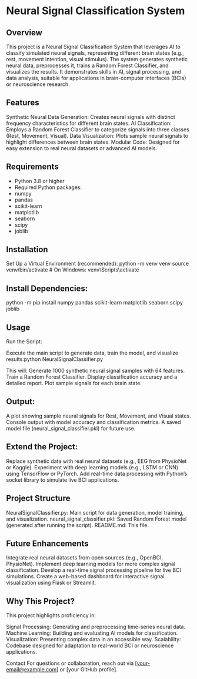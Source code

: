 # Neural Signal Classification System

## Overview
This project is a Neural Signal Classification System that leverages AI to classify simulated neural signals, representing different brain states (e.g., rest, movement intention, visual stimulus). The system generates synthetic neural data, preprocesses it, trains a Random Forest Classifier, and visualizes the results. It demonstrates skills in AI, signal processing, and data analysis, suitable for applications in brain-computer interfaces (BCIs) or neuroscience research.

## Features
Synthetic Neural Data Generation: Creates neural signals with distinct frequency characteristics for different brain states.
AI Classification: Employs a Random Forest Classifier to categorize signals into three classes (Rest, Movement, Visual).
Data Visualization: Plots sample neural signals to highlight differences between brain states.
Modular Code: Designed for easy extension to real neural datasets or advanced AI models.

## Requirements

- Python 3.8 or higher
- Required Python packages:
- numpy
- pandas
- scikit-learn
- matplotlib
- seaborn
- scipy
- joblib



## Installation



Set Up a Virtual Environment (recommended):
python -m venv venv
source venv/bin/activate  # On Windows: venv\Scripts\activate


## Install Dependencies:
python -m pip install numpy pandas scikit-learn matplotlib seaborn scipy joblib




## Usage

Run the Script:

Execute the main script to generate data, train the model, and visualize results:python NeuralSignalClassifier.py


This will:
Generate 1000 synthetic neural signal samples with 64 features.
Train a Random Forest Classifier.
Display classification accuracy and a detailed report.
Plot sample signals for each brain state.




## Output:

A plot showing sample neural signals for Rest, Movement, and Visual states.
Console output with model accuracy and classification metrics.
A saved model file (neural_signal_classifier.pkl) for future use.


## Extend the Project:

Replace synthetic data with real neural datasets (e.g., EEG from PhysioNet or Kaggle).
Experiment with deep learning models (e.g., LSTM or CNN) using TensorFlow or PyTorch.
Add real-time data processing with Python’s socket library to simulate live BCI applications.



## Project Structure

NeuralSignalClassifier.py: Main script for data generation, model training, and visualization.
neural_signal_classifier.pkl: Saved Random Forest model (generated after running the script).
README.md: This file.

## Future Enhancements

Integrate real neural datasets from open sources (e.g., OpenBCI, PhysioNet).
Implement deep learning models for more complex signal classification.
Develop a real-time signal processing pipeline for live BCI simulations.
Create a web-based dashboard for interactive signal visualization using Flask or Streamlit.

## Why This Project?
This project highlights proficiency in:

Signal Processing: Generating and preprocessing time-series neural data.
Machine Learning: Building and evaluating AI models for classification.
Visualization: Presenting complex data in an accessible way.
Scalability: Codebase designed for adaptation to real-world BCI or neuroscience applications.

Contact
For questions or collaboration, reach out via [your-email@example.com] or [your GitHub profile].
